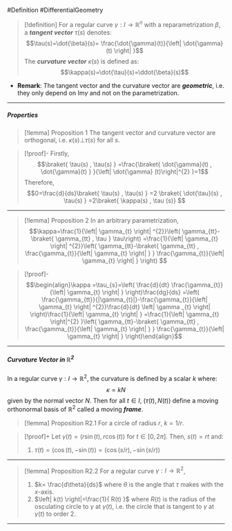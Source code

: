 #Definition #DifferentialGeometry 

> [!definition]
> For a regular curve $\gamma:I\to \mathbb{R}^n$ with a reparametrization $\beta$, a ***tangent vector*** $\tau(s)$ denotes: $$\tau(s)=\dot{\beta}(s)= \frac{\dot{\gamma}(t)}{\left| \dot{\gamma}(t) \right| }$$
> The ***curvature vector*** $\kappa(s)$ is defined as: $$\kappa(s)=\dot{\tau}(s)=\ddot{\beta}(s)$$

- **Remark**: The tangent vector and the curvature vector are ***geometric***, i.e. they only depend on $\text{Im}\gamma$ and not on the parametrization. 
---
##### Properties
> [!lemma] Proposition 1
> The tangent vector and curvature vector are orthogonal, i.e. $\kappa(s) {\bot}\tau(s)$ for all $s$.

> [!proof]-
> Firstly, $$\braket{ \tau(s) , \tau(s) } =\frac{\braket{ \dot{\gamma}(t) , \dot{\gamma}(t) } }{\left| \dot{\gamma} (t)\right|^{2} }=1$$
> Therefore, $$0=\frac{d}{ds}\braket{ \tau(s) , \tau(s) } =2 \braket{  \dot{\tau}(s) , \tau(s) } =2\braket{ \kappa(s) , \tau (s)} $$
---
> [!lemma] Proposition 2
> In an arbitrary parametrization, $$\kappa=\frac{1}{\left| \gamma_{t} \right| ^{2}}\left( \gamma_{tt}-\braket{ \gamma_{tt} , \tau }  \tau\right) =\frac{1}{\left| \gamma_{t} \right| ^{2}}\left( \gamma_{tt}-\braket{ \gamma_{tt} , \frac{\gamma_{t}}{\left| \gamma_{t} \right| } }   \frac{\gamma_{t}}{\left| \gamma_{t} \right| } \right) $$

> [!proof]-
> $$\begin{align}\kappa =\tau_{s}=\left(  \frac{d}{dt} \frac{\gamma_{t}}{\left| \gamma_{t} \right| } \right)\frac{dg}{ds} =\left( \frac{\gamma_{tt}}{|\gamma_{t}|}-\frac{\gamma_{t}}{\left| \gamma_{t} \right| ^{2}}\frac{d}{dt} \left| \gamma _{t} \right| \right)\frac{1}{\left| \gamma_{t} \right| } =\frac{1}{\left| \gamma_{t} \right|^{2} }\left( \gamma_{tt}-\braket{ \gamma_{tt} , \frac{\gamma_{t}}{\left| \gamma_{t} \right| } } \frac{\gamma_{t}}{\left| \gamma_{t} \right| } \right)\end{align}$$
---
##### Curvature Vector in $\mathbb{R}^{2}$
In a regular curve $\gamma:I \to \mathbb{R}^{2}$, the curvature is defined by a scalar $k$ where: $$\kappa=kN$$ given by the normal vector $N$. Then for all $t\in I$, $(\tau(t),N(t))$ define a moving orthonormal basis of $\mathbb{R}^{2}$ called a moving ***frame***. 
> [!lemma] Proposition R2.1
> For a circle of radius $r$, $k=1/r$.

>[!proof]+
> Let $\gamma(t)=(r\sin( t), r\cos( t))$ for $t\in[0,2\pi]$. Then, $s(t)=rt$ and:
> 1. $\tau(t)=(\cos(t),-\sin(t))=(\cos(s/r),-\sin(s /r))$
---
> [!lemma] Proposition R2.2
> For a regular curve $\gamma:I\to \mathbb{R}^2$, 
> 1. $k= \frac{d\theta}{ds}$ where $\theta$ is the angle that $\tau$ makes with the $x$-axis. 
> 2. $\left| k(t) \right|=\frac{1}{ R(t) }$ where $R(t)$ is the radius of the osculating circle to $\gamma$ at $\gamma(t)$, i.e. the circle that is tangent to $\gamma$ at $\gamma(t)$ to order 2.
---